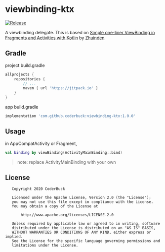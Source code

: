 # viewbinding-ktx

[![Release](https://jitpack.io/v/CoderBuck/viewbinding-ktx.svg)](https://jitpack.io/#CoderBuck/viewbinding-ktx)

A viewbinding delegate. This is based on [Simple one-liner ViewBinding in Fragments and Activities with Kotlin](https://medium.com/@Zhuinden/simple-one-liner-viewbinding-in-fragments-and-activities-with-kotlin-961430c6c07c)
by [Zhuinden](https://github.com/Zhuinden)

## Gradle

project build.gradle

```groovy
allprojects {
    repositories {
        // ...
        maven { url 'https://jitpack.io' }
    }
}
```

app build.gradle

```groovy
implementation 'com.github.coderbuck:viewbinding-ktx:1.0.0'
```

## Usage

in AppCompatActivity or Fragment,

```kotlin
val binding by viewBinding(ActivityMainBinding::bind)
```
> note: replace ActivityMainBinding with your own

##

## License

```
   Copyright 2020 CoderBuck

   Licensed under the Apache License, Version 2.0 (the "License");
   you may not use this file except in compliance with the License.
   You may obtain a copy of the License at

       http://www.apache.org/licenses/LICENSE-2.0

   Unless required by applicable law or agreed to in writing, software
   distributed under the License is distributed on an "AS IS" BASIS,
   WITHOUT WARRANTIES OR CONDITIONS OF ANY KIND, either express or implied.
   See the License for the specific language governing permissions and
   limitations under the License.
```
